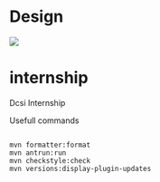 # Design
![](https://github.com/raisercostin/dcsi/raw/user/bogdan/design.jpg)

# internship

Dcsi Internship

Usefull commands

```

mvn formatter:format
mvn antrun:run
mvn checkstyle:check
mvn versions:display-plugin-updates

```
